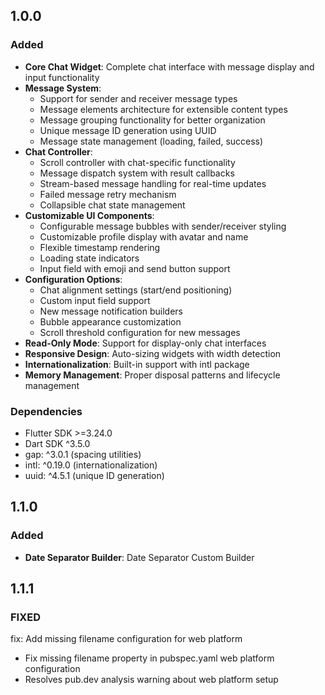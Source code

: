## 1.0.0

### Added

- **Core Chat Widget**: Complete chat interface with message display and input functionality
- **Message System**:
  - Support for sender and receiver message types
  - Message elements architecture for extensible content types
  - Message grouping functionality for better organization
  - Unique message ID generation using UUID
  - Message state management (loading, failed, success)
- **Chat Controller**:
  - Scroll controller with chat-specific functionality
  - Message dispatch system with result callbacks
  - Stream-based message handling for real-time updates
  - Failed message retry mechanism
  - Collapsible chat state management
- **Customizable UI Components**:
  - Configurable message bubbles with sender/receiver styling
  - Customizable profile display with avatar and name
  - Flexible timestamp rendering
  - Loading state indicators
  - Input field with emoji and send button support
- **Configuration Options**:
  - Chat alignment settings (start/end positioning)
  - Custom input field support
  - New message notification builders
  - Bubble appearance customization
  - Scroll threshold configuration for new messages
- **Read-Only Mode**: Support for display-only chat interfaces
- **Responsive Design**: Auto-sizing widgets with width detection
- **Internationalization**: Built-in support with intl package
- **Memory Management**: Proper disposal patterns and lifecycle management

### Dependencies

- Flutter SDK >=3.24.0
- Dart SDK ^3.5.0
- gap: ^3.0.1 (spacing utilities)
- intl: ^0.19.0 (internationalization)
- uuid: ^4.5.1 (unique ID generation)

## 1.1.0

### Added

- **Date Separator Builder**: Date Separator Custom Builder

## 1.1.1

### FIXED

fix: Add missing filename configuration for web platform

- Fix missing filename property in pubspec.yaml web platform configuration
- Resolves pub.dev analysis warning about web platform setup
